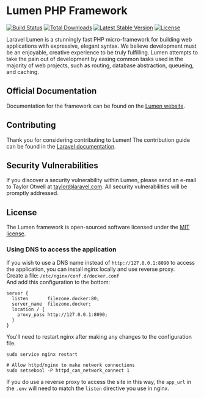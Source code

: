 # Lumen PHP Framework

[![Build Status](https://travis-ci.org/laravel/lumen-framework.svg)](https://travis-ci.org/laravel/lumen-framework)
[![Total Downloads](https://poser.pugx.org/laravel/lumen-framework/d/total.svg)](https://packagist.org/packages/laravel/lumen-framework)
[![Latest Stable Version](https://poser.pugx.org/laravel/lumen-framework/v/stable.svg)](https://packagist.org/packages/laravel/lumen-framework)
[![License](https://poser.pugx.org/laravel/lumen-framework/license.svg)](https://packagist.org/packages/laravel/lumen-framework)

Laravel Lumen is a stunningly fast PHP micro-framework for building web applications with expressive, elegant syntax. We believe development must be an enjoyable, creative experience to be truly fulfilling. Lumen attempts to take the pain out of development by easing common tasks used in the majority of web projects, such as routing, database abstraction, queueing, and caching.

## Official Documentation

Documentation for the framework can be found on the [Lumen website](https://lumen.laravel.com/docs).

## Contributing

Thank you for considering contributing to Lumen! The contribution guide can be found in the [Laravel documentation](https://laravel.com/docs/contributions).

## Security Vulnerabilities

If you discover a security vulnerability within Lumen, please send an e-mail to Taylor Otwell at taylor@laravel.com. All security vulnerabilities will be promptly addressed.

## License

The Lumen framework is open-sourced software licensed under the [MIT license](https://opensource.org/licenses/MIT).


### Using DNS to access the application
If you wish to use a DNS name instead of `http://127.0.0.1:8090` to access the application, you can install nginx locally and use reverse proxy.  
Create a file: `/etc/nginx/conf.d/docker.conf`  
And add this configuration to the bottom:
```
server {
  listen       filezone.docker:80;
  server_name  filezone.docker;
  location / {
    proxy_pass http://127.0.0.1:8090;
  }
}
```
You'll need to restart nginx after making any changes to the configuration file.  
```
sudo service nginx restart

# Allow httpd/nginx to make network connections
sudo setsebool -P httpd_can_network_connect 1
```  
If you do use a reverse proxy to access the site in this way, the `app_url` in the `.env` will need to match the `listen` directive you use in nginx.
